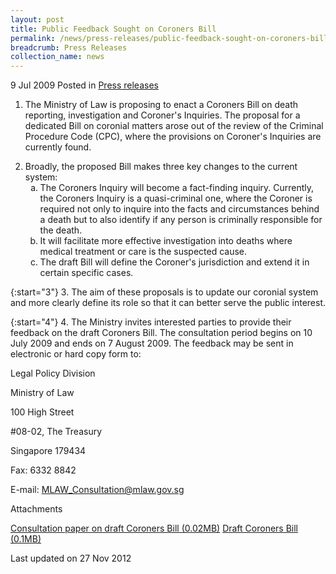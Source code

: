 ```yaml
---
layout: post
title: Public Feedback Sought on Coroners Bill
permalink: /news/press-releases/public-feedback-sought-on-coroners-bill
breadcrumb: Press Releases
collection_name: news
---
```


9 Jul 2009 Posted in [Press releases](/news/press-releases)


1. The Ministry of Law is proposing to enact a Coroners Bill on death reporting, investigation and Coroner's Inquiries. The proposal for a dedicated Bill on coronial matters arose out of the review of the Criminal Procedure Code (CPC), where the provisions on Coroner's Inquiries are currently found. 

<ol start="2">
<li>Broadly, the proposed Bill makes three key changes to the current system:

<ol style="list-style-type: lower-alpha">

<li>The Coroners Inquiry will become a fact-finding inquiry. Currently, the Coroners Inquiry is a quasi-criminal one, where the Coroner is required not only to inquire into the facts and circumstances behind a death but to also identify if any person is criminally responsible for the death.</li>
<li>It will facilitate more effective investigation into deaths where medical treatment or care is the suspected cause.</li>
<li>The draft Bill will define the Coroner's jurisdiction and extend it in certain specific cases.</li>
</ol>

</li>
</ol>

{:start="3"}
3. The aim of these proposals is to update our coronial system and more clearly define its role so that it can better serve the public interest.

{:start="4"}
4. The Ministry invites interested parties to provide their feedback on the draft Coroners Bill. The consultation period begins on 10 July 2009 and ends on 7 August 2009. The feedback may be sent in electronic or hard copy form to:

<p class="address-centered">Legal Policy Division</p>
<p class="address-centered">Ministry of Law</p>
<p class="address-centered">100 High Street</p>
<p class="address-centered">#08-02, The Treasury</p>
<p class="address-centered">Singapore 179434</p>
<p class="address-centered">Fax: 6332 8842</p>
<p class="address-centered">E-mail: <a href="mailto:MLAW_Consultation@mlaw.gov.sg">MLAW_Consultation@mlaw.gov.sg</a></p>


Attachments

[Consultation paper on draft Coroners Bill (0.02MB)](/files/news/press-releases/2009/07/linkclick03d5.pdf)
[Draft Coroners Bill (0.1MB)](/files/news/press-releases/2009/07/linkclick8bfd.pdf)

<p class="right-side-updated">Last updated on 27 Nov 2012</p>
